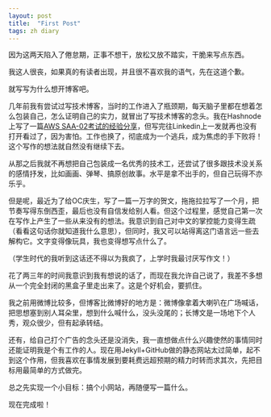 ```yaml
---
layout: post
title:  "First Post"
tags: zh diary
---
```

因为这两天陷入了倦怠期，正事不想干，放松又放不踏实，干脆来写点东西。

我这人很丧，如果真的有读者出现，并且很不喜欢我的语气，先在这道个歉。

就写写为什么想开博客吧。

几年前我有尝试过写技术博客，当时的工作进入了瓶颈期，每天脑子里都在想着怎么包装自己，怎么证明自己的实力，就冒出了写技术博客的念头。我在Hashnode上写了一篇[AWS SAA-02考试的经验分享](https://renzhixing.hashnode.dev/preparation-tips-for-aws-solutions-architect-associatesaa-exam)，但写完往Linkedin上一发就再也没有打开看过了，因为害怕。工作也换了，彻底成为一个逃兵，成为焦虑的手下败将！这个写作的想法就自然没有继续下去。

从那之后我就不再想把自己包装成一名优秀的技术工，还尝试了很多跟技术没关系的感情抒发，比如画画、弹琴、搞原创故事。水平是拿不出手的，但自己玩得不亦乐乎。

但是呢，最近为了给OC庆生，写了一篇一万字的贺文，拖拖拉拉写了一个月，把节奏写得东倒西歪，最后也没有自信发给别人看。但这个过程里，感觉自己第一次在写作上产生了一些从来没有的想法。我意识到自己对中文的掌控能力变得生疏（看看这句话你就知道我什么意思），但同时，我又可以站得离这门语言远一些去解构它。文字变得像玩具，我也变得想写点什么了。

（学生时代的我听到这话还不得以为我疯了，上学时我最讨厌写作文！）

花了两三年的时间我意识到我有想说的话了，而现在我允许自己说了，我差不多想从一个完全封闭的黑盒子里走出来了。这是个好机会，要抓住。

我之前用微博比较多，但博客比微博好的地方是：微博像拿着大喇叭在广场喊话，把思想塞到别人耳朵里，想到什么喊什么，没头没尾的；长博文是一场地下个人秀，观众很少，但有起承转结。

还有，给自己打个广告的念头还是没消失，我一直想做点什么兴趣使然的事情同时还能证明我是个有工作的人。现在用Jekyll+GitHub做的静态网站太过简单，起不到这个作用，但我喜欢在事情发展到要耗费远超预期的精力时转而求其次，先把目标用最简单的方式做完。

总之先实现一个小目标：搞个小网站，再随便写一篇什么。

现在完成啦！
